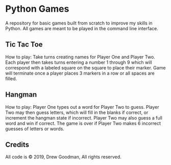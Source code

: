 # Python Games
A repository for basic games built from scratch to improve my skills in Python. All games are meant to be played in the command line interface.

## Tic Tac Toe
How to play: Take turns creating names for Player One and Player Two. Each player then takes turns entering a number 1 through 9 which will correspond with a labeled square on the square to place their marker. Game will terminate once a player places 3 markers in a row or all spaces are filled.

## Hangman
How to play: Player One types out a word for Player Two to guess. Player Two may then guess letters, which will fill in the blanks if correct, or increment the hangman state if incorrect. Player Two may also guess a full word and win if correct. The game is over if Player Two makes 6 incorrect guesses of letters or words.

## Credits
All code is © 2019, Drew Goodman, All rights reserved.
